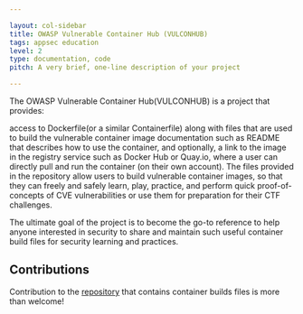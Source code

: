 ```yaml
---

layout: col-sidebar
title: OWASP Vulnerable Container Hub (VULCONHUB)
tags: appsec education 
level: 2
type: documentation, code
pitch: A very brief, one-line description of your project

---
```


The OWASP Vulnerable Container Hub(VULCONHUB) is a project that provides:

access to Dockerfile(or a similar Containerfile) along with files that are used to build the vulnerable container image
documentation such as README that describes how to use the container, and optionally, a link to the image in the registry service such as Docker Hub or Quay.io, where a user can directly pull and run the container (on their own account).
The files provided in the repository allow users to build vulnerable container images, so that they can freely and safely learn, play, practice, and perform quick proof-of-concepts of CVE vulnerabilities or use them for preparation for their CTF challenges.

The ultimate goal of the project is to become the go-to reference to help anyone interested in security to share and maintain such useful container build files for security learning and practices.


## Contributions 

Contribution to the [repository](https://github.com/OWASP/vulnerable-container-hub) that contains container builds files is more than welcome!
